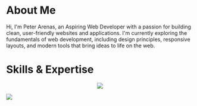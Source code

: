 # About Me

Hi, I'm Peter Arenas, an Aspiring Web Developer with a passion for building clean, user-friendly websites and applications. I'm currently exploring the fundamentals of web development, including design principles, responsive layouts, and modern tools that bring ideas to life on the web.

# Skills & Expertise

<p align="center">
  <a href="https://skillicons.dev">
    <img src="https://skillicons.dev/icons?i=html,css,js,php,kotlin,react,laravel,mysql,git" />
  </a>
</p>


[![](https://visitcount.itsvg.in/api?id=Petsyy&icon=0&color=0)](https://visitcount.itsvg.in)
